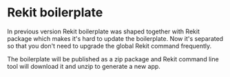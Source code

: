 # Rekit boilerplate
In previous version Rekit boilerplate was shaped together with Rekit package which makes it's hard to update the boilerplate. Now it's separated so that you don't need to upgrade the global Rekit command frequently.

The boilerplate will be published as a zip package and Rekit command line tool will download it and unzip to generate a new app.